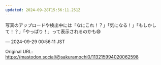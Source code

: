 ```yaml
---
updated: 2024-09-28T15:56:11.251Z
---
```


<p>写真のアップロードや検出中には「なにこれ！？」「気になる！」「もしかして！？」「やっぱり！」って表示されるのかも😄</p>

&mdash; 2024-09-29 00:56:11 JST

Original URL: https://mastodon.social/@sakuramochi0/113215994020062598
